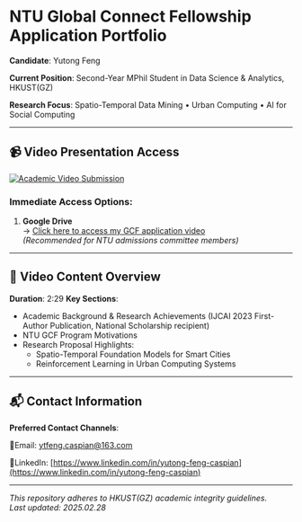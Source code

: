 # NTU Global Connect Fellowship Application Portfolio

**Candidate**: Yutong Feng

**Current Position**: Second-Year MPhil Student in Data Science & Analytics, HKUST(GZ)  

**Research Focus**: Spatio-Temporal Data Mining • Urban Computing • AI for Social Computing  

---

## 📹 Video Presentation Access

[![Academic Video Submission](https://img.shields.io/badge/Video-Submission-blue?logo=google-drive&style=for-the-badge)](https://drive.google.com/file/d/1siQf1vOWmfYGfSCz2IzOO_Etn_gc7Tad/view?usp=sharing)

### Immediate Access Options:
1. ​**Google Drive**​  
   → [Click here to access my GCF application video](https://drive.google.com/file/d/1siQf1vOWmfYGfSCz2IzOO_Etn_gc7Tad/view?usp=sharing)  
   *(Recommended for NTU admissions committee members)*

---

## 🎯 Video Content Overview

**Duration**: 2:29
**Key Sections**:
- Academic Background & Research Achievements (IJCAI 2023 First-Author Publication, National Scholarship recipient)
- NTU GCF Program Motivations
- Research Proposal Highlights:  
  - Spatio-Temporal Foundation Models for Smart Cities
  - Reinforcement Learning in Urban Computing Systems

---

## 📬 Contact Information

**Preferred Contact Channels**:  

📩Email: [ytfeng.caspian@163.com](ytfeng.caspian@163.com)

👔LinkedIn: [https://www.linkedin.com/in/yutong-feng-caspian](https://www.linkedin.com/in/yutong-feng-caspian)

---

*This repository adheres to HKUST(GZ) academic integrity guidelines.  
Last updated: 2025.02.28*
